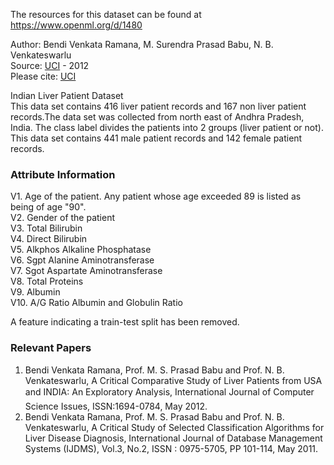 The resources for this dataset can be found at https://www.openml.org/d/1480

Author: Bendi Venkata Ramana, M. Surendra Prasad Babu, N. B. Venkateswarlu  
Source: [UCI](https://archive.ics.uci.edu/ml/datasets/ILPD+(Indian+Liver+Patient+Dataset)) - 2012  
Please cite: [UCI](https://archive.ics.uci.edu/ml/citation_policy.html)  

Indian Liver Patient Dataset  
This data set contains 416 liver patient records and 167 non liver patient records.The data set was collected from north east of Andhra Pradesh, India. The class label divides the patients into 2 groups (liver patient or not). This data set contains 441 male patient records and 142 female patient records. 

### Attribute Information  
V1. Age of the patient. Any patient whose age exceeded 89 is listed as being of age "90".  
V2. Gender of the patient  
V3. Total Bilirubin  
V4. Direct Bilirubin  
V5. Alkphos Alkaline Phosphatase  
V6. Sgpt Alanine Aminotransferase  
V7. Sgot Aspartate Aminotransferase   
V8. Total Proteins  
V9. Albumin  
V10. A/G Ratio Albumin and Globulin Ratio  

A feature indicating a train-test split has been removed.  

### Relevant Papers  
1. Bendi Venkata Ramana, Prof. M. S. Prasad Babu and Prof. N. B. Venkateswarlu, A Critical Comparative Study of Liver Patients from USA and INDIA: An Exploratory Analysis, International Journal of Computer Science Issues, ISSN:1694-0784, May 2012. 
2. Bendi Venkata Ramana, Prof. M. S. Prasad Babu and Prof. N. B. Venkateswarlu, A Critical Study of Selected Classification Algorithms for Liver Disease Diagnosis, International Journal of Database Management Systems (IJDMS), Vol.3, No.2, ISSN : 0975-5705, PP 101-114, May 2011.